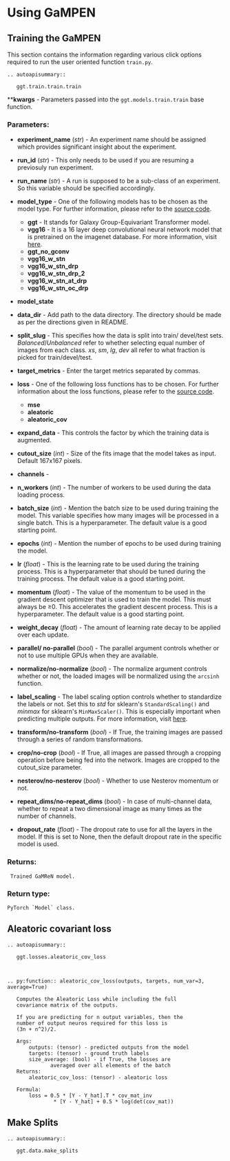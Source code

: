 # Using GaMPEN

## Training the GaMPEN

This section contains the information regarding various click options required to run the user oriented function `train.py`. 
```{eval-rst}  
.. autoapisummary::

   ggt.train.train.train
```
****kwargs** - Parameters passed into the `ggt.models.train.train` base function. 

### Parameters:

* **experiment_name** (*str*) - An experiment name should be assigned which provides significant insight about the experiment. 
* **run_id** (*str*) - This only needs to be used
if you are resuming a previosuly run experiment.

* **run_name** (*str*) - A run is supposed to be a sub-class of an experiment.
So this variable should be specified accordingly. 

* **model_type** - One of the following models has to be chosen as the model type. For further information, please refer to the [source code](https://github.com/aritraghsh09/GaMReN/blob/trial_network/ggt/models).
    * **ggt** - It stands for Galaxy Group-Equivariant Transformer model. 
    * **vgg16** - It is a 16 layer deep convolutional neural network model that is pretrained on the imagenet database. For more information, visit [here](https://pytorch.org/vision/main/models/generated/torchvision.models.vgg16.html). 
    * **ggt_no_gconv**
    * **vgg16_w_stn**
    * **vgg16_w_stn_drp**
    * **vgg16_w_stn_drp_2**
    * **vgg16_w_stn_at_drp**
    * **vgg16_w_stn_oc_drp**

* **model_state**

* **data_dir** - Add path to the data directory. The directory should be made as per the directions given in README.

* **split_slug** - This specifies how the data is split into train/
devel/test sets. *Balanced*/*Unbalanced* refer to whether selecting
equal number of images from each class. *xs*, *sm*, *lg*, *dev* all refer
to what fraction is picked for train/devel/test.

* **target_metrics** - Enter the target metrics separated by commas.

* **loss** - One of the following loss functions has to be chosen. For further information about the loss functions, please refer to the [source code](https://github.com/aritraghsh09/GaMReN/blob/trial_network/ggt/losses).
    * **mse**
    * **aleatoric**
    * **aleatoric_cov**  

* **expand_data** - This controls the factor by which the training
data is augmented.

* **cutout_size** (*int*) - Size of the fits image that the model takes as input. Default 167x167 pixels. 

* **channels** - 

* **n_workers** (*int*) - The number of workers to be used during the
data loading process.

* **batch_size** (*int*) - Mention the batch size to be used during training the model. This variable specifies how many images will be processed in a single batch. This is a hyperparameter. The default value is a good starting point.

* **epochs** (*int*) - Mention the number of epochs to be used during training the model.

* **lr** (*float*) - This is the learning rate to be used during the training process. This is a hyperparameter that should be tuned during the training process. The default value is a good starting point.

* **momentum** (*float*) - The value of the momentum to be used in the gradient descent optimizer that is used to train the model. This must always be ≥0. This accelerates the gradient descent process. This is a hyperparameter. The default value is a good starting point.

* **weight_decay** (*float*) - The amount of learning rate decay to be applied over each update.

* **parallel/ no-parallel** (*bool*) - The parallel argument controls whether or not
to use multiple GPUs when they are available. 

* **normalize/no-normalize** (*bool*) - The normalize argument controls whether or not, the
loaded images will be normalized using the `arcsinh` function. 

* **label_scaling** - The label scaling option controls whether to
standardize the labels or not. Set this to *std* for sklearn's
`StandardScaling()` and *minmax* for sklearn's `MinMaxScaler()`.
This is especially important when predicting multiple
outputs. For more information, visit [here](https://scikit-learn.org/stable/modules/generated/sklearn.preprocessing.MinMaxScaler.html).

* **transform/no-transform** (*bool*) - If True, the training images are passed through a
series of random transformations.

* **crop/no-crop** (*bool*) - If True, all images are passed through a cropping
operation before being fed into the network. Images are cropped
to the cutout_size parameter.

* **nesterov/no-nesterov** (*bool*) - Whether to use Nesterov momentum or not. 

* **repeat_dims/no-repeat_dims** (*bool*) - In case of multi-channel data, whether to repeat a two
dimensional image as many times as the number of channels. 

* **dropout_rate** (*float*) - The dropout rate to use for all the layers in the
    model. If this is set to None, then the default dropout rate
    in the specific model is used.

### Returns: 
     Trained GaMReN model.
 

### Return type: 
    PyTorch `Model` class. 

## Aleatoric covariant loss

```{eval-rst}  
.. autoapisummary::

   ggt.losses.aleatoric_cov_loss



.. py:function:: aleatoric_cov_loss(outputs, targets, num_var=3, average=True)

   Computes the Aleatoric Loss while including the full
   covariance matrix of the outputs.

   If you are predicting for n output variables, then the
   number of output neuros required for this loss is
   (3n + n^2)/2.

   Args:
       outputs: (tensor) - predicted outputs from the model
       targets: (tensor) - ground truth labels
       size_average: (bool) - if True, the losses are
              averaged over all elements of the batch
   Returns:
       aleatoric_cov_loss: (tensor) - aleatoric loss

   Formula:
       loss = 0.5 * [Y - Y_hat].T * cov_mat_inv
               * [Y - Y_hat] + 0.5 * log(det(cov_mat))
```

## Make Splits

```{eval-rst}  
.. autoapisummary::

   ggt.data.make_splits
```